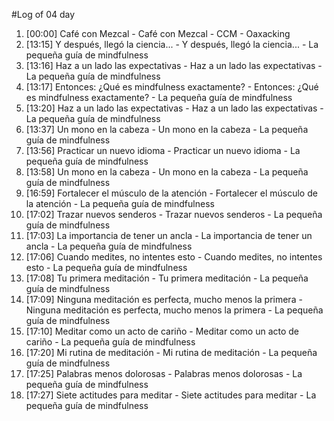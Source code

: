 #Log of 04 day

1. [00:00] Café con Mezcal - Café con Mezcal - CCM - Oaxacking
1. [13:15] Y después, llegó la ciencia... - Y después, llegó la ciencia... - La pequeña guía de mindfulness
1. [13:16] Haz a un lado las expectativas - Haz a un lado las expectativas - La pequeña guía de mindfulness
1. [13:17] Entonces: ¿Qué es mindfulness exactamente? - Entonces: ¿Qué es mindfulness exactamente? - La pequeña guía de mindfulness
1. [13:20] Haz a un lado las expectativas - Haz a un lado las expectativas - La pequeña guía de mindfulness
1. [13:37] Un mono en la cabeza - Un mono en la cabeza - La pequeña guía de mindfulness
1. [13:56] Practicar un nuevo idioma - Practicar un nuevo idioma - La pequeña guía de mindfulness
1. [13:58] Un mono en la cabeza - Un mono en la cabeza - La pequeña guía de mindfulness
1. [16:59] Fortalecer el músculo de la atención - Fortalecer el músculo de la atención - La pequeña guía de mindfulness
1. [17:02] Trazar nuevos senderos - Trazar nuevos senderos - La pequeña guía de mindfulness
1. [17:03] La importancia de tener un ancla - La importancia de tener un ancla - La pequeña guía de mindfulness
1. [17:06] Cuando medites, no intentes esto - Cuando medites, no intentes esto - La pequeña guía de mindfulness
1. [17:08] Tu primera meditación - Tu primera meditación - La pequeña guía de mindfulness
1. [17:09] Ninguna meditación es perfecta, mucho menos la primera - Ninguna meditación es perfecta, mucho menos la primera - La pequeña guía de mindfulness
1. [17:10] Meditar como un acto de cariño - Meditar como un acto de cariño - La pequeña guía de mindfulness
1. [17:20] Mi rutina de meditación - Mi rutina de meditación - La pequeña guía de mindfulness
1. [17:25] Palabras menos dolorosas - Palabras menos dolorosas - La pequeña guía de mindfulness
1. [17:27] Siete actitudes para meditar - Siete actitudes para meditar - La pequeña guía de mindfulness
